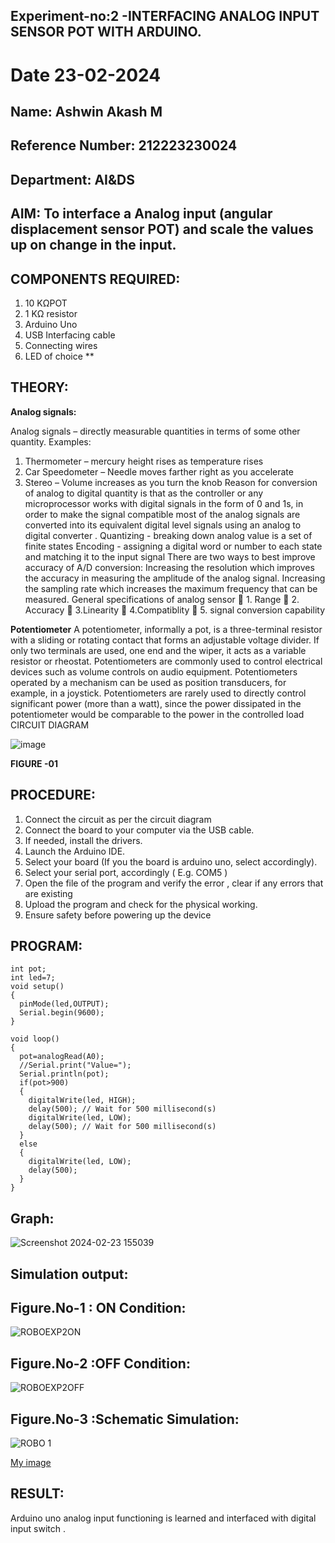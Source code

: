  ## Experiment-no:2 -INTERFACING ANALOG INPUT SENSOR POT WITH ARDUINO.
 # Date 23-02-2024
 ## Name: Ashwin Akash M
 ## Reference Number: 212223230024
 ## Department: AI&DS

## AIM:  To interface a Analog  input (angular displacement sensor POT) and scale the values up on change in the input.

## COMPONENTS REQUIRED:
1.	10 KΩPOT
2.	1 KΩ resistor 
3.	Arduino Uno 
4.	USB Interfacing cable 
5.	Connecting wires 
6.	LED of choice 
**


## THEORY: 

**Analog signals:**

Analog signals – directly measurable quantities in terms of some other quantity.
Examples:
1. Thermometer – mercury height rises as temperature rises
2. Car Speedometer – Needle moves farther right as you accelerate
3. Stereo – Volume increases as you turn the knob
Reason for conversion of analog to digital quantity is that as the controller or any microprocessor works with digital signals in the form of 0 and 1s, in order to make the signal compatible  most of the analog signals are converted into its equivalent digital level signals using an analog to digital converter .
Quantizing - breaking down analog value is a set of finite states
Encoding - assigning a digital word or number to each state and matching it to the input signal
 There are two ways to best improve accuracy of A/D conversion:
Increasing the resolution which improves the accuracy in measuring the amplitude of the analog signal.
Increasing the sampling rate which increases the maximum frequency that can be measured.
General specifications of analog sensor
	1. Range
	2. Accuracy
	3.Linearity
	4.Compatiblity
	5. signal conversion capability

**Potentiometer**
A potentiometer, informally a pot, is a three-terminal resistor with a sliding or rotating contact that forms an adjustable voltage divider. If only two terminals are used, one end and the wiper, it acts as a variable resistor or rheostat.
Potentiometers are commonly used to control electrical devices such as volume controls on audio equipment. Potentiometers operated by a mechanism can be used as position transducers, for example, in a joystick. Potentiometers are rarely used to directly control significant power (more than a watt), since the power dissipated in the potentiometer would be comparable to the power in the controlled load
CIRCUIT DIAGRAM





![image](https://user-images.githubusercontent.com/36288975/163530788-eec3cdc3-95e8-4d2d-8349-6d0ea4c9439c.png)

**FIGURE -01**

## PROCEDURE:

1.	Connect the circuit as per the circuit diagram 
2.	Connect the board to your computer via the USB cable.
3.	If needed, install the drivers.
4.	Launch the Arduino IDE.
5.	Select your board (If you the board is arduino uno, select accordingly).
6.	Select your serial port, accordingly ( E.g. COM5 )
7.	Open the file of the program  and verify the error , clear if any errors that are existing 
8.	Upload the program and check for the physical working. 
9.	Ensure safety before powering up the device 



## PROGRAM:
```
int pot;
int led=7;
void setup()
{
  pinMode(led,OUTPUT);
  Serial.begin(9600);
}

void loop()
{
  pot=analogRead(A0);
  //Serial.print("Value=");
  Serial.println(pot);
  if(pot>900)
  {
  	digitalWrite(led, HIGH);
  	delay(500); // Wait for 500 millisecond(s)
  	digitalWrite(led, LOW);
  	delay(500); // Wait for 500 millisecond(s)
  }
  else
  {
  	digitalWrite(led, LOW);
  	delay(500);
  }
}
```
## Graph:
![Screenshot 2024-02-23 155039](https://github.com/AshwinAkash24/EXPERIMENT-NO--02-INTERFACING-ANALOG-INPUT-SENSOR-POT-WITH-ARDUINO-/assets/144979248/ecac0cf0-03c4-4411-bae0-8c518eb17daf)

## Simulation output: 
## Figure.No-1 : ON Condition:
![ROBOEXP2ON](https://github.com/AshwinAkash24/EXPERIMENT-NO--02-INTERFACING-ANALOG-INPUT-SENSOR-POT-WITH-ARDUINO-/assets/144979248/73d93338-4f58-4ed4-b878-4d86ab909bd7)
## Figure.No-2 :OFF Condition:
![ROBOEXP2OFF](https://github.com/AshwinAkash24/EXPERIMENT-NO--02-INTERFACING-ANALOG-INPUT-SENSOR-POT-WITH-ARDUINO-/assets/144979248/c30c572a-b454-490d-84a3-2ecb8f54307e)
## Figure.No-3 :Schematic Simulation:
![ROBO 1](https://github.com/AshwinAkash24/EXPERIMENT-NO--02-INTERFACING-ANALOG-INPUT-SENSOR-POT-WITH-ARDUINO-/assets/144979248/f79c49a0-9988-42b8-95d9-09651245dec6)

[My image](username.github.com/repository/img/image.jpg)







## RESULT: 
Arduino uno analog input functioning is learned and interfaced with digital input switch .
